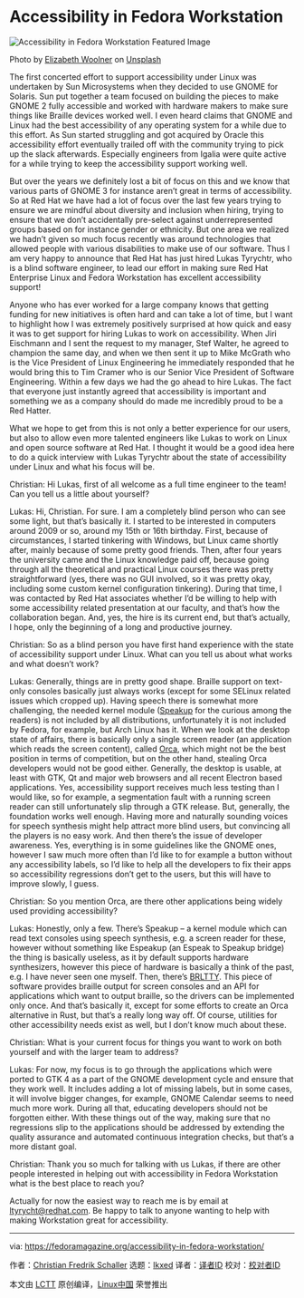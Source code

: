 [#]: subject: "Accessibility in Fedora Workstation"
[#]: via: "https://fedoramagazine.org/accessibility-in-fedora-workstation/"
[#]: author: "Christian Fredrik Schaller https://fedoramagazine.org/author/uraeus/"
[#]: collector: "lkxed"
[#]: translator: " "
[#]: reviewer: " "
[#]: publisher: " "
[#]: url: " "

Accessibility in Fedora Workstation
======
![Accessibility in Fedora Workstation Featured Image][1]

Photo by [Elizabeth Woolner][2] on [Unsplash][3]

The first concerted effort to support accessibility under Linux was undertaken by Sun Microsystems when they decided to use GNOME for Solaris. Sun put together a team focused on building the pieces to make GNOME 2 fully accessible and worked with hardware makers to make sure things like Braille devices worked well. I even heard claims that GNOME and Linux had the best accessibility of any operating system for a while due to this effort. As Sun started struggling and got acquired by Oracle this accessibility effort eventually trailed off with the community trying to pick up the slack afterwards. Especially engineers from Igalia were quite active for a while trying to keep the accessibility support working well.

But over the years we definitely lost a bit of focus on this and we know that various parts of GNOME 3 for instance aren’t great in terms of accessibility. So at Red Hat we have had a lot of focus over the last few years trying to ensure we are mindful about diversity and inclusion when hiring, trying to ensure that we don’t accidentally pre-select against underrepresented groups based on for instance gender or ethnicity. But one area we realized we hadn’t given so much focus recently was around technologies that allowed people with various disabilities to make use of our software. Thus I am very happy to announce that Red Hat has just hired Lukas Tyrychtr, who is a blind software engineer, to lead our effort in making sure Red Hat Enterprise Linux and Fedora Workstation has excellent accessibility support!

Anyone who has ever worked for a large company knows that getting funding for new initiatives is often hard and can take a lot of time, but I want to highlight how I was extremely positively surprised at how quick and easy it was to get support for hiring Lukas to work on accessibility. When Jiri Eischmann and I sent the request to my manager, Stef Walter, he agreed to champion the same day, and when we then sent it up to Mike McGrath who is the Vice President of Linux Engineering he immediately responded that he would bring this to Tim Cramer who is our Senior Vice President of Software Engineering. Within a few days we had the go ahead to hire Lukas. The fact that everyone just instantly agreed that accessibility is important and something we as a company should do made me incredibly proud to be a Red Hatter.

What we hope to get from this is not only a better experience for our users, but also to allow even more talented engineers like Lukas to work on Linux and open source software at Red Hat. I thought it would be a good idea here to do a quick interview with Lukas Tyrychtr about the state of accessibility under Linux and what his focus will be.

Christian: Hi Lukas, first of all welcome as a full time engineer to the team! Can you tell us a little about yourself?

Lukas: Hi, Christian. For sure. I am a completely blind person who can see some light, but that’s basically it. I started to be interested in computers around 2009 or so, around my 15th or 16th birthday. First, because of circumstances, I started tinkering with Windows, but Linux came shortly after, mainly because of some pretty good friends. Then, after four years the university came and the Linux knowledge paid off, because going through all the theoretical and practical Linux courses there was pretty straightforward (yes, there was no GUI involved, so it was pretty okay, including some custom kernel configuration tinkering). During that time, I was contacted by Red Hat associates whether I’d be willing to help with some accessibility related presentation at our faculty, and that’s how the collaboration began. And, yes, the hire is its current end, but that’s actually, I hope, only the beginning of a long and productive journey.

Christian: So as a blind person you have first hand experience with the state of accessibility support under Linux. What can you tell us about what works and what doesn’t work?

Lukas: Generally, things are in pretty good shape. Braille support on text-only consoles basically just always works (except for some SELinux related issues which cropped up). Having speech there is somewhat more challenging, the needed kernel module ([Speakup][4] for the curious among the readers) is not included by all distributions, unfortunately it is not included by Fedora, for example, but Arch Linux has it. When we look at the desktop state of affairs, there is basically only a single screen reader (an application which reads the screen content), called [Orca][5], which might not be the best position in terms of competition, but on the other hand, stealing Orca developers would not be good either. Generally, the desktop is usable, at least with GTK, Qt and major web browsers and all recent Electron based applications. Yes, accessibility support receives much less testing than I would like, so for example, a segmentation fault with a running screen reader can still unfortunately slip through a GTK release. But, generally, the foundation works well enough. Having more and naturally sounding voices for speech synthesis might help attract more blind users, but convincing all the players is no easy work. And then there’s the issue of developer awareness. Yes, everything is in some guidelines like the GNOME ones, however I saw much more often than I’d like to for example a button without any accessibility labels, so I’d like to help all the developers to fix their apps so accessibility regressions don’t get to the users, but this will have to improve slowly, I guess.

Christian: So you mention Orca, are there other applications being widely used providing accessibility?

Lukas: Honestly, only a few. There’s Speakup – a kernel module which can read text consoles using speech synthesis, e.g. a screen reader for these, however without something like Espeakup (an Espeak to Speakup bridge) the thing is basically useless, as it by default supports hardware synthesizers, however this piece of hardware is basically a think of the past, e.g. I have never seen one myself. Then, there’s [BRLTTY][6]. This piece of software provides braille output for screen consoles and an API for applications which want to output braille, so the drivers can be implemented only once. And that’s basically it, except for some efforts to create an Orca alternative in Rust, but that’s a really long way off. Of course, utilities for other accessibility needs exist as well, but I don’t know much about these.

Christian: What is your current focus for things you want to work on both yourself and with the larger team to address?

Lukas: For now, my focus is to go through the applications which were ported to GTK 4 as a part of the GNOME development cycle and ensure that they work well. It includes adding a lot of missing labels, but in some cases, it will involve bigger changes, for example, GNOME Calendar seems to need much more work. During all that, educating developers should not be forgotten either. With these things out of the way, making sure that no regressions slip to the applications should be addressed by extending the quality assurance and automated continuous integration checks, but that’s a more distant goal.

Christian: Thank you so much for talking with us Lukas, if there are other people interested in helping out with accessibility in Fedora Workstation what is the best place to reach you?

Actually for now the easiest way to reach me is by email at [ltyrycht@redhat.com][7]. Be happy to talk to anyone wanting to help with making Workstation great for accessibility.

--------------------------------------------------------------------------------

via: https://fedoramagazine.org/accessibility-in-fedora-workstation/

作者：[Christian Fredrik Schaller][a]
选题：[lkxed][b]
译者：[译者ID](https://github.com/译者ID)
校对：[校对者ID](https://github.com/校对者ID)

本文由 [LCTT](https://github.com/LCTT/TranslateProject) 原创编译，[Linux中国](https://linux.cn/) 荣誉推出

[a]: https://fedoramagazine.org/author/uraeus/
[b]: https://github.com/lkxed
[1]: https://fedoramagazine.org/wp-content/uploads/2022/06/Accessibility-in-Fedora-Workstation-816x345.jpg
[2]: https://unsplash.com/@elizabeth_woolner?utm_source=unsplash&utm_medium=referral&utm_content=creditCopyText
[3]: https://unsplash.com/s/photos/accessibility?utm_source=unsplash&utm_medium=referral&utm_content=creditCopyText
[4]: http://www.linux-speakup.org/speakup.html
[5]: https://wiki.gnome.org/action/show/Projects/Orca?action=show&redirect=Orca
[6]: https://brltty.app/
[7]: https://fedoramagazine.org/mailto:ltyrycht@redhat.com
